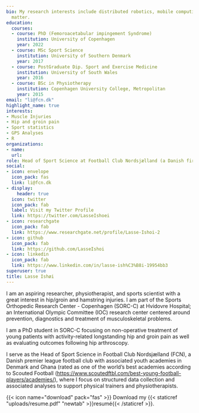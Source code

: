 ```yaml
---
bio: My research interests include distributed robotics, mobile computing and programmable
  matter.
education:
  courses:
  - course: PhD (Femoroacetabular impingement Syndrome)
    institution: University of Copenhagen
    year: 2022
  - course: MSc Sport Science
    institution: University of Southern Denmark
    year: 2017
  - course: PostGraduate Dip. Sport and Exercise Medicine
    institution: University of South Wales
    year: 2016
  - course: BSc in Physiotherapy
    institution: Copenhagen University College, Metropolitan
    year: 2015
email: "li@fcn.dk"
highlight_name: true
interests:
- Muscle Injuries
- Hip and groin pain
- Sport statistics
- GPS Analyses
- R
organizations:
- name:
  url: 
role: Head of Sport Science at Football Club Nordsjælland (a Danish first tier club), and post doc. at Hvidovre Hospital
social:
- icon: envelope
  icon_pack: fas
  link: li@fcn.dk
- display:
    header: true
  icon: twitter
  icon_pack: fab
  label: Visit my Twitter Profile
  link: https://twitter.com/LasseIshoei
- icon: researchgate
  icon_pack: fab
  link: https://www.researchgate.net/profile/Lasse-Ishoi-2
- icon: github
  icon_pack: fab
  link: https://github.com/LasseIshoi
- icon: linkedin
  icon_pack: fab
  link: https://www.linkedin.com/in/lasse-ish%C3%B8i-19954bb3
superuser: true
title: Lasse Ishøi
---
```


I am an aspiring researcher, physiotherapist, and sports scientist with a great interest in hip/groin and hamstring injuries. I am part of the Sports Orthopedic Research Center - Copenhagen (SORC-C) at Hvidovre Hospital; an International Olympic Committee (IOC) research center centered around prevention, diagnostics and treatment of musculoskeletal problems.

I am a PhD student in SORC-C focusing on non-operative treatment of young patients with activity-related longstanding hip and groin pain as well as evaluating outcomes following hip arthroscopy.

I serve as the Head of Sport Science in Football Club Nordsjælland (FCN), a Danish premier league football club with associated youth academies in Denmark and Ghana (rated as one of the world’s best academies according to Scouted Football (https://www.scoutedftbl.com/best-young-football-players/academies/), where I focus on structured data collection and associated analyses to support physical trainers and physiotherapists.

{{< icon name="download" pack="fas" >}} Download my {{< staticref "uploads/resume.pdf" "newtab" >}}resumé{{< /staticref >}}.
